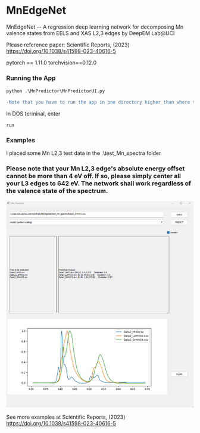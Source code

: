 # MnEdgeNet
MnEdgeNet -- A regression deep learning network for decomposing Mn valence states from EELS and XAS L2,3 edges
by DeepEM Lab@UCI

Please reference paper: Scientific Reports, (2023) https://doi.org/10.1038/s41598-023-40616-5

pytorch == 1.11.0
torchvision==0.12.0

### Running the App
```
python .\MnPredictor\MnPredictorUI.py
```
```diff
-Note that you have to run the app in one directory higher than where the MnPredictoryUI.py is located.
```
In DOS terminal, enter
```
run
```

### Examples
I placed some Mn L2,3 test data in the .\test_Mn_spectra folder


### Please note that your Mn L2,3 edge's absolute energy offset cannot be more than 4 eV off. If so, please simply center all your L3 edges to 642 eV. The network shall work regardless of the valence state of the spectrum.


<p align="left"><img src="test_img/example1.png" width="900"\></p>

See more examples at Scientific Reports, (2023) https://doi.org/10.1038/s41598-023-40616-5
